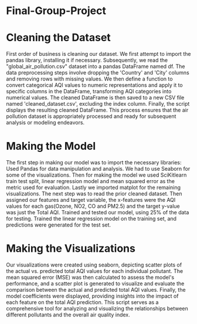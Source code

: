 # Final-Group-Project

# Cleaning the Dataset
First order of business is cleaning our dataset. We first attempt to import the pandas library, installing it if necessary.
Subsequently, we read the "global_air_pollution.csv" dataset into a pandas DataFrame named df. 
The data preprocessing steps involve dropping the 'Country' and 'City' columns and removing rows with missing values. 
We then define a function to convert categorical AQI values to numeric representations and apply it to specific columns in the DataFrame, transforming AQI categories into numerical values. 
The cleaned DataFrame is then saved to a new CSV file named 'cleaned_dataset.csv', excluding the index column. 
Finally, the script displays the resulting cleaned DataFrame. 
This process ensures that the air pollution dataset is appropriately processed and ready for subsequent analysis or modeling endeavors. 

# Making the Model
The first step in making our model was to import the necessary libraries:
Used Pandas for data manipulation and analysis. We had to use Seaborn for some of the visualizations. Then for making the model we used SciKitlearn train test split, linear regression model and mean squared error as the metric used for evaluation. Lastly we imported matplot for the remaining visualizations. 
The next step was to read the prior cleaned dataset. 
Then assigned our features and target variable, the x-features were the AQI values for each gas(Ozone, NO2, CO and PM2.5) and the target y-value was just the Total AQI. 
Trained and tested our model, using 25% of the data for testing. 
Trained the linear regression model  on the training set, and predictions were generated for the test set. 

# Making the Visualizations
Our visualizations were created using seaborn, depicting scatter plots of the actual vs. predicted total AQI values for each individual pollutant. 
The mean squared error (MSE) was then calculated to assess the model's performance, and a scatter plot is generated to visualize and evaluate the comparison between the actual and predicted total AQI values. 
Finally, the model coefficients were displayed, providing insights into the impact of each feature on the total AQI prediction. 
This script serves as a comprehensive tool for analyzing and visualizing the relationships between different pollutants and the overall air quality index. 
